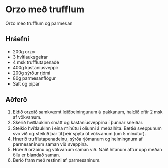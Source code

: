 # Orzo með trufflum

Orzo með trufflum og parmesan

## Hráefni

* 200g orzo
* 3 hvítlauksgeirar
* 4 msk trufflutapenade
* 400g kastaníusveppir
* 200g sýrður rjómi
* 80g parmesanflögur
* Salt og pipar

## Aðferð

1. Eldið orzoið samkvæmt leiðbeiningunum á pakkanum, haldið eftir 2 msk af vökvanum.
2. Skerið hvítlaukinn smátt og kastaníusveppina í þunnar sneiðar.
3. Steikið hvítlaukinn í eina mínútu í olíunni á meðalhita. Bætið sveppunum svo við og steikið þar til þeir spýta út vökvanum (um 5 mínútur).
4. Hrærið trufflutapenadeinu, sýrða rjómanum og helmingnum af parmesaninum saman við sveppina.
5. Hrærið orzoinu og vökvanum saman við. Náið hitanum aftur upp meðan öllu er blandað saman.
6. Berið fram með restinni af parmesaninum.
